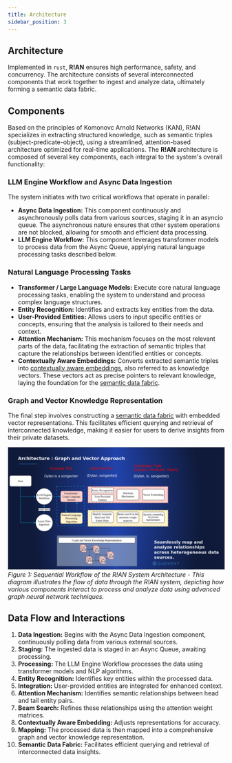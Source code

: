 ```yaml
---
title: Architecture
sidebar_position: 3
---
```


## Architecture

Implemented in `rust`, **R!AN** ensures high performance, safety, and concurrency. The architecture consists of several interconnected components that work together to ingest and analyze data, ultimately forming a semantic data fabric.

## Components

Based on the principles of Komonovc Arnold Networks (KAN), R!AN specializes in extracting structured knowledge, such as semantic triples (subject-predicate-object), using a streamlined, attention-based architecture optimized for real-time applications. The **R!AN** architecture is composed of several key components, each integral to the system's overall functionality:

### LLM Engine Workflow and Async Data Ingestion

The system initiates with two critical workflows that operate in parallel:

- **Async Data Ingestion:** This component continuously and asynchronously polls data from various sources, staging it in an asyncio queue. The asynchronous nature ensures that other system operations are not blocked, allowing for smooth and efficient data processing.
- **LLM Engine Workflow:** This component leverages transformer models to process data from the Async Queue, applying natural language processing tasks described below.

### Natural Language Processing Tasks


- **Transformer / Large Language Models:**  Execute core natural language processing tasks, enabling the system to understand and process complex language structures.
- **Entity Recognition:**  Identifies and extracts key entities from the data.
- **User-Provided Entities:** Allows users to input specific entities or concepts, ensuring that the analysis is tailored to their needs and context.
- **Attention Mechanism:** This mechanism focuses on the most relevant parts of the data, facilitating the extraction of semantic triples that capture the relationships between identified entities or concepts.
- **Contextually Aware Embeddings:** Converts extracted semantic triples into [contextually aware embeddings](../advanced/contextually_aware_embedding.md), also referred to as knowledge vectors. These vectors act as precise pointers to relevant knowledge, laying the foundation for the [semantic data fabric](../advanced/explore_data_fabric.md).


### Graph and Vector Knowledge Representation

The final step involves constructing a [semantic data fabric](../advanced/explore_data_fabric.md) with embedded vector representations. This facilitates efficient querying and retrieval of interconnected knowledge, making it easier for users to derive insights from their private datasets.

![Architecture Diagram](../assets/rian_arch.png)
*Figure 1: Sequential Workflow of the R!AN System Architecture - This diagram illustrates the flow of data through the R!AN system, depicting how various components interact to process and analyze data using advanced graph neural network techniques.*

## Data Flow and Interactions

1. **Data Ingestion:** Begins with the Async Data Ingestion component, continuously polling data from various external sources.
2. **Staging:** The ingested data is staged in an Async Queue, awaiting processing.
3. **Processing:** The LLM Engine Workflow processes the data using transformer models and NLP algorithms.
4. **Entity Recognition:** Identifies key entities within the processed data.
5. **Integration:** User-provided entities are integrated for enhanced context.
6. **Attention Mechanism:** Identifies semantic relationships between head and tail entity pairs.
7. **Beam Search:** Refines these relationships using the attention weight matrices.
8. **Contextually Aware Embedding:** Adjusts representations for accuracy.
9. **Mapping:** The processed data is then mapped into a comprehensive graph and vector knowledge representation.
10. **Semantic Data Fabric:** Facilitates efficient querying and retrieval of interconnected data insights.



